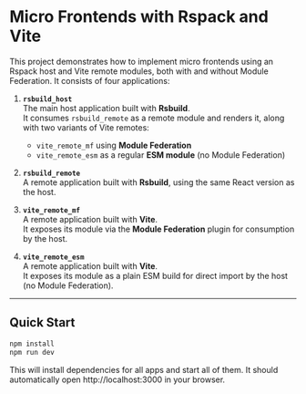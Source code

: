 # Micro Frontends with Rspack and Vite

This project demonstrates how to implement micro frontends using an Rspack host and Vite remote modules, both with and
without Module Federation. It consists of four applications:

1. **`rsbuild_host`**  
   The main host application built with **Rsbuild**.  
   It consumes `rsbuild_remote` as a remote module and renders it, along with two variants of Vite remotes:
    - `vite_remote_mf` using **Module Federation**
    - `vite_remote_esm` as a regular **ESM module** (no Module Federation)

2. **`rsbuild_remote`**  
   A remote application built with **Rsbuild**, using the same React version as the host.

3. **`vite_remote_mf`**  
   A remote application built with **Vite**.  
   It exposes its module via the **Module Federation** plugin for consumption by the host.

4. **`vite_remote_esm`**  
   A remote application built with **Vite**.  
   It exposes its module as a plain ESM build for direct import by the host (no Module Federation).

---

## Quick Start

```bash
npm install
npm run dev
```

This will install dependencies for all apps and start all of them.
It should automatically open http://localhost:3000 in your browser.